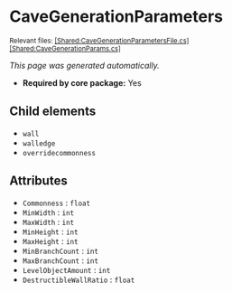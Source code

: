 # CaveGenerationParameters
<sup>Relevant files: [[Shared:CaveGenerationParametersFile.cs]](https://github.com/Regalis11/Barotrauma/blob/master/Barotrauma/BarotraumaShared/SharedSource/ContentManagement/ContentFile/CaveGenerationParametersFile.cs) [[Shared:CaveGenerationParams.cs]](https://github.com/Regalis11/Barotrauma/blob/master/Barotrauma/BarotraumaShared/SharedSource/Map/Levels/CaveGenerationParams.cs)</sup>

*This page was generated automatically.*

- **Required by core package:** Yes



## Child elements
- `wall`
- `walledge`
- `overridecommonness`


## Attributes
- `Commonness` : `float`
- `MinWidth` : `int`
- `MaxWidth` : `int`
- `MinHeight` : `int`
- `MaxHeight` : `int`
- `MinBranchCount` : `int`
- `MaxBranchCount` : `int`
- `LevelObjectAmount` : `int`
- `DestructibleWallRatio` : `float`


